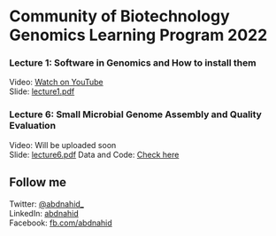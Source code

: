 # Community of Biotechnology Genomics Learning Program 2022


### Lecture 1: Software in Genomics and How to install them

Video: [Watch on YouTube](https://youtu.be/_5D_lxRFe7w) <br/>
Slide: [lecture1.pdf](https://github.com/nahid18/cobgenomics-workshop-2022/blob/master/lecture-1/lecture1.pdf)


### Lecture 6: Small Microbial Genome Assembly and Quality Evaluation

Video: Will be uploaded soon <br/>
Slide: [lecture6.pdf](https://github.com/nahid18/cobgenomics-workshop-2022/blob/master/lecture-6/lecture6.pdf)
Data and Code: [Check here](https://github.com/nahid18/cobgenomics-workshop-2022/tree/master/lecture-6)

## Follow me

Twitter: [@abdnahid_](https://twitter.com/abdnahid_) <br/>
LinkedIn: [abdnahid](https://www.linkedin.com/in/abdnahid) <br/>
Facebook: [fb.com/abdnahid](https://facebook.com/abdnahid) <br/>
